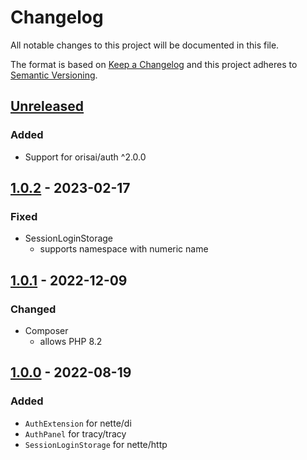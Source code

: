 # Changelog

All notable changes to this project will be documented in this file.

The format is based on [Keep a Changelog](http://keepachangelog.com/en/1.0.0/)
and this project adheres to [Semantic Versioning](http://semver.org/spec/v2.0.0.html).

## [Unreleased](https://github.com/orisai/nette-auth/compare/1.0.1...HEAD)

### Added

- Support for orisai/auth ^2.0.0

## [1.0.2](https://github.com/orisai/nette-auth/compare/1.0.1...1.0.2) - 2023-02-17

### Fixed

- SessionLoginStorage
	- supports namespace with numeric name

## [1.0.1](https://github.com/orisai/nette-auth/compare/1.0.0...1.0.1) - 2022-12-09

### Changed

- Composer
	- allows PHP 8.2

## [1.0.0](https://github.com/orisai/nette-auth/releases/tag/1.0.0) - 2022-08-19

### Added

- `AuthExtension` for nette/di
- `AuthPanel` for tracy/tracy
- `SessionLoginStorage` for nette/http

